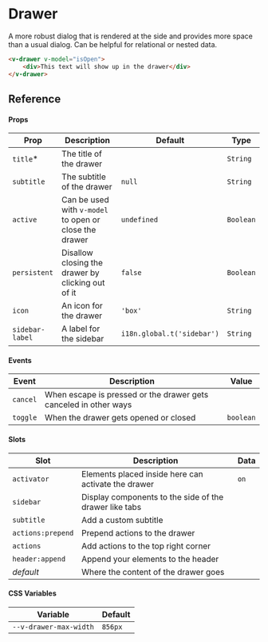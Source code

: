 # Drawer

A more robust dialog that is rendered at the side and provides more space than a usual dialog. Can be helpful for
relational or nested data.

```html
<v-drawer v-model="isOpen">
	<div>This text will show up in the drawer</div>
</v-drawer>
```

## Reference

#### Props

| Prop            | Description                                            | Default                    | Type      |
| --------------- | ------------------------------------------------------ | -------------------------- | --------- |
| `title`\*       | The title of the drawer                                |                            | `String`  |
| `subtitle`      | The subtitle of the drawer                             | `null`                     | `String`  |
| `active`        | Can be used with `v-model` to open or close the drawer | `undefined`                | `Boolean` |
| `persistent`    | Disallow closing the drawer by clicking out of it      | `false`                    | `Boolean` |
| `icon`          | An icon for the drawer                                 | `'box'`                    | `String`  |
| `sidebar-label` | A label for the sidebar                                | `i18n.global.t('sidebar')` | `String`  |

#### Events

| Event    | Description                                                      | Value     |
| -------- | ---------------------------------------------------------------- | --------- |
| `cancel` | When escape is pressed or the drawer gets canceled in other ways |           |
| `toggle` | When the drawer gets opened or closed                            | `boolean` |

#### Slots

| Slot              | Description                                            | Data |
| ----------------- | ------------------------------------------------------ | ---- |
| `activator`       | Elements placed inside here can activate the drawer    | `on` |
| `sidebar`         | Display components to the side of the drawer like tabs |      |
| `subtitle`        | Add a custom subtitle                                  |      |
| `actions:prepend` | Prepend actions to the drawer                          |      |
| `actions`         | Add actions to the top right corner                    |      |
| `header:append`   | Append your elements to the header                     |      |
| _default_         | Where the content of the drawer goes                   |      |

#### CSS Variables

| Variable               | Default |
| ---------------------- | ------- |
| `--v-drawer-max-width` | `856px` |
